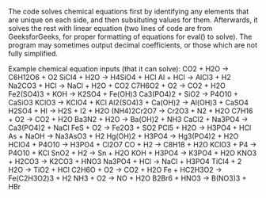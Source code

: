 The code solves chemical equations first by identifying any elements that are unique on each side, and then subsituting values for them. 
Afterwards, it solves the rest with linear equation (two lines of code are from GeeksforGeeks, for proper formatting of equations for eval() to solve).
The program may sometimes output decimal coefficients, or those which are not fully simplified.

Example chemical equation inputs (that it can solve):
  CO2 + H2O -> C6H12O6 + O2
  SiCl4 + H2O -> H4SiO4 + HCl
  Al + HCl -> AlCl3 + H2
  Na2CO3 + HCl -> NaCl + H2O + CO2
  C7H6O2 + O2 -> CO2 + H2O
  Fe2(SO4)3 + KOH -> K2SO4 + Fe(OH)3
  Ca3(PO4)2 + SiO2 -> P4O10 + CaSiO3
  KClO3 -> KClO4 + KCl
  Al2(SO4)3 + Ca(OH)2 -> Al(OH)3 + CaSO4
  H2SO4 + HI -> H2S + I2 + H2O
  (NH4)2Cr2O7 -> Cr2O3 + N2 + H2O
  C7H16 + O2 -> CO2 + H2O
  Ba3N2 + H2O -> Ba(OH)2 + NH3
  CaCl2 + Na3PO4 -> Ca3(PO4)2 + NaCl
  FeS + O2 -> Fe2O3 + SO2
  PCl5 + H2O -> H3PO4 + HCl
  As + NaOH -> Na3AsO3 + H2
  Hg(OH)2 + H3PO4 -> Hg3(PO4)2 + H2O
  HClO4 + P4O10 -> H3PO4 + Cl2O7
  CO + H2 -> C8H18 + H2O
  KClO3 + P4 -> P4O10 + KCl
  SnO2 + H2 -> Sn + H2O
  KOH + H3PO4 -> K3PO4 + H2O
  KNO3 + H2CO3 -> K2CO3 + HNO3
  Na3PO4 + HCl -> NaCl + H3PO4
  TiCl4 + 2 H2O -> TiO2 + HCl
  C2H6O + O2 -> CO2 + H2O
  Fe + HC2H3O2 -> Fe(C2H3O2)3 + H2
  NH3 + O2 -> NO + H2O
  B2Br6 + HNO3 -> B(NO3)3 + HBr
